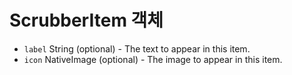 # ScrubberItem 객체

* `label` String (optional) - The text to appear in this item.
* `icon` NativeImage (optional) - The image to appear in this item.